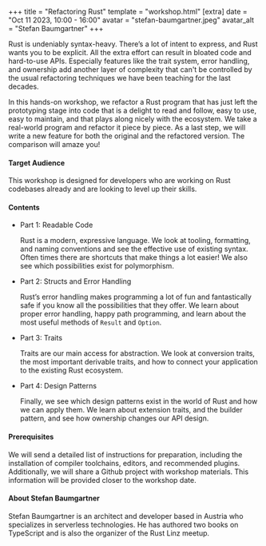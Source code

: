 +++
title = "Refactoring Rust"
template = "workshop.html"
[extra]
	date = "Oct 11 2023, 10:00 - 16:00"
	avatar = "stefan-baumgartner.jpeg"
	avatar_alt = "Stefan Baumgartner"
+++

<p>
	Rust is undeniably syntax-heavy. There’s a lot of intent to express, and Rust wants you to be explicit. All the extra effort can result in bloated code and hard-to-use APIs. Especially features like the trait system, error handling, and ownership add another layer of complexity that can't be controlled by the usual refactoring techniques we have been teaching for the last decades.
</p>
<p>
	In this hands-on workshop, we refactor a Rust program that has just left the prototyping stage into code that is a delight to read and follow, easy to use, easy to maintain, and that plays along nicely with the ecosystem. We take a real-world program and refactor it piece by piece. As a last step, we will write a new feature for both the original and the refactored version. The comparison will amaze you!
</p>
<h4>Target Audience</h4>
<p>
This workshop is designed for developers who are working on Rust codebases already and are looking to level up their skills.
</p>
<h4>Contents</h4>
<ul>
	<li>
		<p>Part 1: Readable Code</p>
		<p>Rust is a modern, expressive language. We look at tooling, formatting, and naming conventions and see the effective use of existing syntax. Often times there are shortcuts that make things a lot easier! We also see which possibilities exist for polymorphism.</p>
	</li>
	<li>
		<p>Part 2: Structs and Error Handling</p>
		<p>Rust’s error handling makes programming a lot of fun and fantastically safe if you know all the possibilities that they offer. We learn about proper error handling, happy path programming, and learn about the most useful methods of <code>Result</code> and <code>Option</code>.</p>
	</li>
	<li>
		<p>Part 3: Traits</p>
		<p>Traits are our main access for abstraction. We look at conversion traits, the most important derivable traits, and how to connect your application to the existing Rust ecosystem.</p>
	</li>
	<li>
		<p>Part 4: Design Patterns</p>
		<p>Finally, we see which design patterns exist in the world of Rust and how we can apply them. We learn about extension traits, and the builder pattern, and see how ownership changes our API design.</p>
	</li>
</ul>
<h4>Prerequisites</h4>
<p>We will send a detailed list of instructions for preparation, including the installation of compiler toolchains, editors, and recommended plugins. Additionally, we will share a Github project with workshop materials. This information will be provided closer to the workshop date.</p>
<h4>About Stefan Baumgartner</h4>
<p>Stefan Baumgartner is an architect and developer based in Austria who specializes in serverless technologies. He has authored two books on TypeScript and is also the organizer of the Rust Linz meetup.</p>
